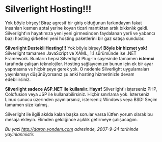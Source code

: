 # Silverlight Hosting!!!
Yok böyle birşey! Biraz agresif bir giriş olduğunun farkındayım fakat
insanları kısmen aptal yerine koyan ticari mantıktan artık bıkkınlık
geldi. Silverlight'ın hayatımıza yeni yeni girmesinden faydalanan yerli
ve yabancı bazı hosting şirketleri yeni hosting paketlerini bir gaz
satışa sundular.

**Silverlight Destekli Hosting!!!** Yok böyle birşey! **Böyle bir hizmet
yok!** Silverlight tamamen JavaScript ve XAML, 1.1 sürümünde ise .NET
Framework. Bunların hepsi Silverlight Plug-In sayesinde tamamen
**istemci** tarafında çalışan teknolojiler. Hosting sağlayıcınızın bunun
için ek bir ayar yapmasına vs hiçbir şeye gerek yok. O nedenle
Silverlight uygulamaları yayınlamayı düşünüyorsanız şu anki hosting
hizmetinizle devam edebilirsiniz.

**Silverlight sadece ASP.NET ile kullanılır. Hayır!** Silverlight'ı
isterseniz PHP, Coldfusion veya JSP ile kullanabilirsiniz. Hiçbir
sınırlama yok. İsterseniz Linux sunucu üzerinden yayınlarsınız,
isterseniz Windows veya BSD! Seçim tamamen size kalmış.

Silverlight ile ilgili akılda kalan başka sorular varsa lütfen yorum
olarak bu mesaja ekleyin. Elimden geldiğince açıklık getirmeye
çalışacağım.



*Bu yazi http://daron.yondem.com adresinde, 2007-9-24 tarihinde yayinlanmistir.*
